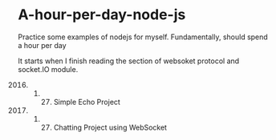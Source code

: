 # A-hour-per-day-node-js
Practice some examples of nodejs for myself. Fundamentally, should spend a hour per day 

It starts when I finish reading the section of websoket protocol and socket.IO module.

2016. 01. 27. Simple Echo Project

2016. 01. 27. Chatting Project using WebSocket
